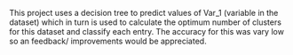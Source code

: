 This project uses a decision tree to predict values of Var_1 (variable in the dataset) which in turn is used to calculate the optimum number of clusters for this dataset and classify each entry.
The accuracy for this was vary low so an feedback/ improvements would be appreciated.
